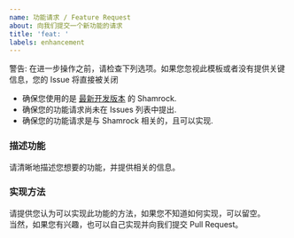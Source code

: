 ```yaml
---
name: 功能请求 / Feature Request
about: 向我们提交一个新功能的请求
title: 'feat: '
labels: enhancement
---
```


警告: 在进一步操作之前，请检查下列选项。如果您忽视此模板或者没有提供关键信息，您的 Issue 将直接被关闭

- 确保您使用的是 [最新开发版本](https://github.com/linxinrao/Shamrock/actions/workflows/build-apk.yml) 的 Shamrock.
- 确保您的功能请求尚未在 Issues 列表中提出.
- 确保您的功能请求是与 Shamrock 相关的，且可以实现.

### 描述功能

请清晰地描述您想要的功能，并提供相关的信息。

### 实现方法

请提供您认为可以实现此功能的方法，如果您不知道如何实现，可以留空。  
当然，如果您有兴趣，也可以自己实现并向我们提交 Pull Request。
